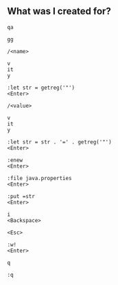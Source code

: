 
## What was I created for?

```
qa

gg

/<name>

v
it
y

:let str = getreg('"')
<Enter>

/<value>

v
it
y

:let str = str . '=' . getreg('"')
<Enter>

:enew
<Enter>

:file java.properties
<Enter>

:put =str
<Enter>

i
<Backspace>

<Esc>

:w!
<Enter>

q
```

```
:q
```
